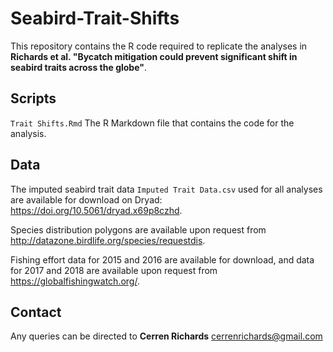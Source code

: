 # Seabird-Trait-Shifts
This repository contains the R code required to replicate the analyses in **Richards et al. "Bycatch mitigation could prevent significant shift in seabird traits across the globe"**.

## Scripts
`Trait Shifts.Rmd` The R Markdown file that contains the code for the analysis.

## Data
The imputed seabird trait data `Imputed Trait Data.csv` used for all analyses are available for download on Dryad: https://doi.org/10.5061/dryad.x69p8czhd. 

Species distribution polygons are available upon request from http://datazone.birdlife.org/species/requestdis. 

Fishing effort data for 2015 and 2016 are available for download, and data for 2017 and 2018 are available upon request from https://globalfishingwatch.org/.

## Contact
Any queries can be directed to **Cerren Richards** cerrenrichards@gmail.com
